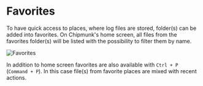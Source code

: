 # Favorites

To have quick access to places, where log files are stored, folder(s) can be added into favorites. On Chipmunk's home screen, all files from the favorites folder(s) will be listed with the possibility to filter them by name.

![Favorites](assets/documentation/navigation/recent_actions_favorities.gif)

In addition to home screen favorites are also available with `Ctrl + P` (`Command + P`). In this case file(s) from favorite places are mixed with recent actions.